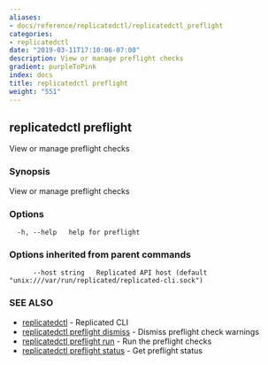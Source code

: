 ```yaml
---
aliases:
- docs/reference/replicatedctl/replicatedctl_preflight
categories:
- replicatedctl
date: "2019-03-11T17:10:06-07:00"
description: View or manage preflight checks
gradient: purpleToPink
index: docs
title: replicatedctl preflight
weight: "551"
---
```


## replicatedctl preflight

View or manage preflight checks

### Synopsis

View or manage preflight checks

### Options

```
  -h, --help   help for preflight
```

### Options inherited from parent commands

```
      --host string   Replicated API host (default "unix:///var/run/replicated/replicated-cli.sock")
```

### SEE ALSO

* [replicatedctl](/api/replicatedctl/)	 - Replicated CLI
* [replicatedctl preflight dismiss](/api/replicatedctl/replicatedctl_preflight_dismiss/)	 - Dismiss preflight check warnings
* [replicatedctl preflight run](/api/replicatedctl/replicatedctl_preflight_run/)	 - Run the preflight checks
* [replicatedctl preflight status](/api/replicatedctl/replicatedctl_preflight_status/)	 - Get preflight status

